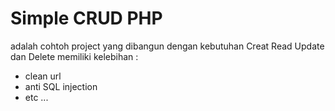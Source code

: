 # Simple CRUD PHP

adalah cohtoh project yang dibangun dengan kebutuhan Creat Read Update dan Delete
memiliki kelebihan :

 - clean url
 - anti SQL injection
 - etc ...
